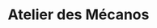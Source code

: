 ---
title: "Atelier des Mécanos"
url: /colombelles/atelier-des-mecanos/
shop: réparation de voitures
---